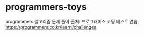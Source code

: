# programmers-toys

programmers 알고리즘 문제 풀이
출처: 프로그래머스 코딩 테스트 연습, https://programmers.co.kr/learn/challenges
